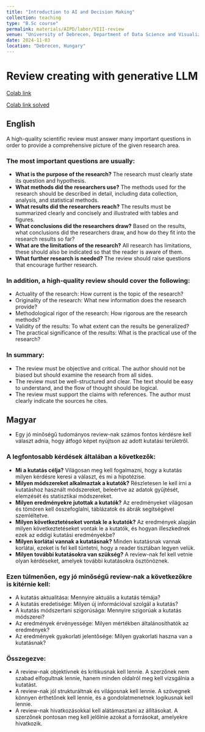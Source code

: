 ```yaml
---
title: "Introduction to AI and Decision Making"
collection: teaching
type: "B.Sc course"
permalink: materials/AIPD/labor/VIII-review
venue: "University of Debrecen, Department of Data Science and Visualization"
date: 2024-11-03
location: "Debrecen, Hungary"
---
```


# Review creating with generative LLM

[Colab link](https://colab.research.google.com/drive/1aGD3CKAG7J1MWMfMXMwC92f73PaRUv-O)

[Colab link solved]()

## English

A high-quality scientific review must answer many important questions in order to provide a comprehensive picture of the given research area.

### The most important questions are usually:

- **What is the purpose of the research?** The research must clearly state its question and hypothesis.
- **What methods did the researchers use?** The methods used for the research should be described in detail, including data collection, analysis, and statistical methods.
- **What results did the researchers reach?** The results must be summarized clearly and concisely and illustrated with tables and figures.
- **What conclusions did the researchers draw?** Based on the results, what conclusions did the researchers draw, and how do they fit into the research results so far?
- **What are the limitations of the research?** All research has limitations, these should also be indicated so that the reader is aware of them.
- **What further research is needed?** The review should raise questions that encourage further research.

### In addition, a high-quality review should cover the following:

- Actuality of the research: How current is the topic of the research?
- Originality of the research: What new information does the research provide?
- Methodological rigor of the research: How rigorous are the research methods?
- Validity of the results: To what extent can the results be generalized?
- The practical significance of the results: What is the practical use of the research?

### In summary:

- The review must be objective and critical. The author should not be biased but should examine the research from all sides.
- The review must be well-structured and clear. The text should be easy to understand, and the flow of thought should be logical.
- The review must support the claims with references. The author must clearly indicate the sources he cites.

## Magyar

- Egy jó minőségű tudományos review-nak számos fontos kérdésre kell választ adnia, hogy átfogó képet nyújtson az adott kutatási területről.

### A legfontosabb kérdések általában a következők:

- **Mi a kutatás célja?** Világosan meg kell fogalmazni, hogy a kutatás milyen kérdésre keresi a választ, és mi a hipotézise.
- **Milyen módszereket alkalmaztak a kutatók?** Részletesen le kell írni a kutatáshoz használt módszereket, beleértve az adatok gyűjtését, elemzését és statisztikai módszereket.
- **Milyen eredményekre jutottak a kutatók?** Az eredményeket világosan és tömören kell összefoglalni, táblázatok és ábrák segítségével szemléltetve.
- **Milyen következtetéseket vontak le a kutatók?** Az eredmények alapján milyen következtetéseket vontak le a kutatók, és hogyan illeszkednek ezek az eddigi kutatási eredményekbe?
- **Milyen korlátai vannak a kutatásnak?** Minden kutatásnak vannak korlátai, ezeket is fel kell tüntetni, hogy a reader tisztában legyen velük.
- **Milyen további kutatásokra van szükség?** A review-nak fel kell vetnie olyan kérdéseket, amelyek további kutatásokra ösztönöznek.

### Ezen túlmenően, egy jó minőségű review-nak a következőkre is kitérnie kell:

- A kutatás aktualitása: Mennyire aktuális a kutatás témája?
- A kutatás eredetisége: Milyen új információval szolgál a kutatás?
- A kutatás módszertani szigorúsága: Mennyire szigorúak a kutatás módszerei?
- Az eredmények érvényessége: Milyen mértékben általánosíthatók az eredmények?
- Az eredmények gyakorlati jelentősége: Milyen gyakorlati haszna van a kutatásnak?

### Összegezve:

- A review-nak objektívnek és kritikusnak kell lennie. A szerzőnek nem szabad elfogultnak lennie, hanem minden oldalról meg kell vizsgálnia a kutatást.
- A review-nak jól strukturáltnak és világosnak kell lennie. A szövegnek könnyen érthetőnek kell lennie, és a gondolatmenetnek logikusnak kell lennie.
- A review-nak hivatkozásokkal kell alátámasztani az állításokat. A szerzőnek pontosan meg kell jelölnie azokat a forrásokat, amelyekre hivatkozik.